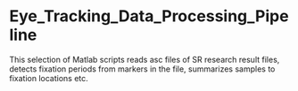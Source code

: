 # Eye_Tracking_Data_Processing_Pipeline

This selection of Matlab scripts reads asc files of SR research result files, detects fixation periods from markers in the file, summarizes samples to fixation locations etc.
